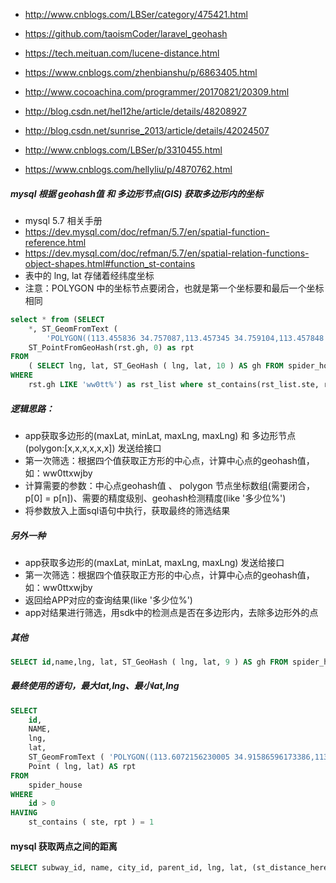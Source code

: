 - http://www.cnblogs.com/LBSer/category/475421.html
- https://github.com/taoismCoder/laravel_geohash
- https://tech.meituan.com/lucene-distance.html
- https://www.cnblogs.com/zhenbianshu/p/6863405.html
- http://www.cocoachina.com/programmer/20170821/20309.html
- http://blog.csdn.net/hel12he/article/details/48208927

- http://blog.csdn.net/sunrise_2013/article/details/42024507
- http://www.cnblogs.com/LBSer/p/3310455.html
- https://www.cnblogs.com/hellyliu/p/4870762.html

##### mysql 根据 geohash值 和 多边形节点(GIS) 获取多边形内的坐标
- mysql 5.7 相关手册 
- https://dev.mysql.com/doc/refman/5.7/en/spatial-function-reference.html
- https://dev.mysql.com/doc/refman/5.7/en/spatial-relation-functions-object-shapes.html#function_st-contains
- 表中的 lng, lat 存储着经纬度坐标
- 注意：POLYGON 中的坐标节点要闭合，也就是第一个坐标要和最后一个坐标相同
```sql
select * from (SELECT
	*, ST_GeomFromText (
		'POLYGON((113.455836 34.757087,113.457345 34.759104,113.457848 34.764027,113.443403 34.765865,113.455836 34.757087))') as ste,
	ST_PointFromGeoHash(rst.gh, 0) as rpt
FROM
	( SELECT lng, lat, ST_GeoHash ( lng, lat, 10 ) AS gh FROM spider_house ) AS rst 
WHERE
	rst.gh LIKE 'ww0tt%') as rst_list where st_contains(rst_list.ste, rst_list.rpt) = 1
```
##### 逻辑思路：
- app获取多边形的(maxLat, minLat, maxLng, maxLng) 和 多边形节点(polygon:[x,x,x,x,x,x]) 发送给接口
- 第一次筛选：根据四个值获取正方形的中心点，计算中心点的geohash值，如：ww0ttxwjby
- 计算需要的参数：中心点geohash值 、 polygon 节点坐标数组(需要闭合，p[0] = p[n])、需要的精度级别、geohash检测精度(like '多少位%')
- 将参数放入上面sql语句中执行，获取最终的筛选结果

##### 另外一种
- app获取多边形的(maxLat, minLat, maxLng, maxLng) 发送给接口
- 第一次筛选：根据四个值获取正方形的中心点，计算中心点的geohash值，如：ww0ttxwjby
- 返回给APP对应的查询结果(like '多少位%')
- app对结果进行筛选，用sdk中的检测点是否在多边形内，去除多边形外的点

##### 其他
```sql
SELECT id,name,lng, lat, ST_GeoHash ( lng, lat, 9 ) AS gh FROM spider_house where id > 0 HAVING gh like 'ww0t%'
```
##### 最终使用的语句，最大lat,lng、最小lat,lng
```sql
SELECT
	id,
	NAME,
	lng,
	lat,
	ST_GeomFromText ( 'POLYGON((113.6072156230005 34.91586596173386,113.6072156230005 34.88135338391958,113.629493599648 34.88135338391958,113.629493599648 34.91586596173386,113.6072156230005 34.91586596173386))' ) AS ste,
	Point ( lng, lat) AS rpt 
FROM
	spider_house 
WHERE
	id > 0 
HAVING
	st_contains ( ste, rpt ) = 1
```

#### mysql 获取两点之间的距离
```sql
SELECT subway_id, name, city_id, parent_id, lng, lat, (st_distance_here ( point ( 119.335745, 26.148543 ), point ( lng, lat ) )) * 111.195 AS distance FROM subway WHERE city_id = 350100 AND parent_id > 0 HAVING distance <= 1.5 ORDER BY distance ASC
```

